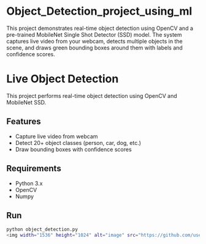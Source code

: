 # Object_Detection_project_using_ml
This project demonstrates real-time object detection using OpenCV and a pre-trained MobileNet Single Shot Detector (SSD) model. The system captures live video from your webcam, detects multiple objects in the scene, and draws green bounding boxes around them with labels and confidence scores.
# Live Object Detection

This project performs real-time object detection using OpenCV and MobileNet SSD. 

## Features
- Capture live video from webcam
- Detect 20+ object classes (person, car, dog, etc.)
- Draw bounding boxes with confidence scores

## Requirements
- Python 3.x
- OpenCV
- Numpy

## Run
```bash
python object_detection.py
<img width="1536" height="1024" alt="image" src="https://github.com/user-attachments/assets/ac252670-f970-4bd3-acb6-35d3372c38c9" />
